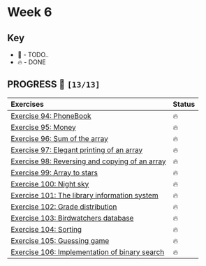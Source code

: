 # Week 6

## Key

*   🚧 - TODO..
*   🔥 - DONE

## PROGRESS 🚀 `[13/13]`

| Exercises  | Status    |
| :------------- | :------------- |
| [Exercise 94: PhoneBook](./Exercise94/PhoneBook.java)  | 🔥 |
| [Exercise 95: Money](./Exercise95/Money.java) | 🔥 |
| [Exercise 96: Sum of the array](./Exercise96/Main.java) | 🔥 |
| [Exercise 97: Elegant printing of an array](./Exercise97/Main.java) | 🔥 |
| [Exercise 98: Reversing and copying of an array](./Exercise98/Main.java) | 🔥 |
| [Exercise 99: Array to stars](./Exercise99/Main.java) | 🔥 |
| [Exercise 100: Night sky](./Exercise100/NightSky.java) | 🔥 |
| [Exercise 101: The library information system](./Exercise101/Library.java) | 🔥 |
| [Exercise 102: Grade distribution](./Exercise102/GradeDistribution.java) | 🔥 |
| [Exercise 103: Birdwatchers database](./Exercise103/BirdWatch.java) | 🔥 |
| [Exercise 104: Sorting](./Exercise104/Main.java) | 🔥 |
| [Exercise 105: Guessing game](./Exercise105/GuessingGame.java) | 🔥 |
| [Exercise 106: Implementation of binary search](./Exercise106/BinarySearch.java) | 🔥 |
